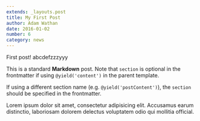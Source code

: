 ```yaml
---
extends: _layouts.post
title: My First Post
author: Adam Wathan
date: 2016-01-02
number: 6
category: news
---
```


First post! abcdefzzzyyy

This is a standard **Markdown** post. Note that `section` is optional in the frontmatter if using `@yield('content')` in the parent template.

If using a different section name (e.g. `@yield('postContent')`), the `section` should be specified in the frontmatter.

Lorem ipsum dolor sit amet, consectetur adipisicing elit. Accusamus earum distinctio, laboriosam dolorem delectus voluptatem odio qui mollitia official.
